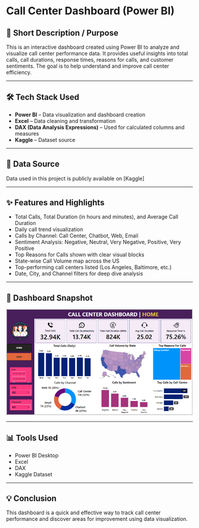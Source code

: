 # Call Center Dashboard (Power BI)

## 📌 Short Description / Purpose
This is an interactive dashboard created using Power BI to analyze and visualize call center performance data. It provides useful insights into total calls, call durations, response times, reasons for calls, and customer sentiments. The goal is to help understand and improve call center efficiency.

---

## 🛠️ Tech Stack Used
- **Power BI** – Data visualization and dashboard creation  
- **Excel** – Data cleaning and transformation  
- **DAX (Data Analysis Expressions)** – Used for calculated columns and measures  
- **Kaggle** – Dataset source  

---

## 📂 Data Source
Data used in this project is publicly available on [Kaggle]

---

## ✨ Features and Highlights
- Total Calls, Total Duration (in hours and minutes), and Average Call Duration  
- Daily call trend visualization  
- Calls by Channel: Call Center, Chatbot, Web, Email  
- Sentiment Analysis: Negative, Neutral, Very Negative, Positive, Very Positive  
- Top Reasons for Calls shown with clear visual blocks  
- State-wise Call Volume map across the US  
- Top-performing call centers listed (Los Angeles, Baltimore, etc.)  
- Date, City, and Channel filters for deep dive analysis  

---

## 📸 Dashboard Snapshot
![Call Center Dashboard](https://raw.githubusercontent.com/HarishPillai08/CALLCENTREDASHBORD/main/CALL%20CENTER%20DASHBORD.png)


---

## 📊 Tools Used
- Power BI Desktop  
- Excel  
- DAX  
- Kaggle Dataset  

---

## 💡 Conclusion
This dashboard is a quick and effective way to track call center performance and discover areas for improvement using data visualization.


